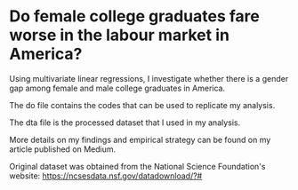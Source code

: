# Do female college graduates fare worse in the labour market in America?
Using multivariate linear regressions, I investigate whether there is a gender gap among female and male college graduates in America.

The do file contains the codes that can be used to replicate my analysis.

The dta file is the processed dataset that I used in my analysis.

More details on my findings and empirical strategy can be found on my article published on Medium.

Original dataset was obtained from the National Science Foundation's website: https://ncsesdata.nsf.gov/datadownload/?#
